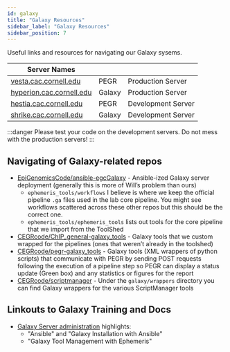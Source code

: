 ```yaml
---
id: galaxy
title: "Galaxy Resources"
sidebar_label: "Galaxy Resources"
sidebar_position: 7
---
```


Useful links and resources for navigating our Galaxy sysems.

| Server Names |  |  |
| ---- | ---- | ---- |
|[vesta.cac.cornell.edu](http://vesta.cac.cornell.edu/) | PEGR | Production Server |
|[hyperion.cac.cornell.edu](http://hyperion.cac.cornell.edu/) | Galaxy | Production Server |
|[hestia.cac.cornell.edu](http://hestia.cac.cornell.edu/) | PEGR | Development Server |
|[shrike.cac.cornell.edu](http://shrike.cac.cornell.edu/) | Galaxy| Development Server |

:::danger
Please test your code on the development servers. Do not mess with the production servers!
:::


## Navigating of Galaxy-related repos

* [EpiGenomicsCode/ansible-egcGalaxy] - Ansible-ized Galaxy server deployment (generally this is more of Will’s problem than ours)
  * `ephemeris_tools/workflows`  I believe is where we keep the official pipeline `.ga` files used in the lab core pipeline. You might see workflows scattered across these other repos but this should be the correct one.
  * `ephemeris_tools/ephemeris_tools` lists out tools for the core pipeline that we import from the ToolShed
* [CEGRcode/ChIP_general-galaxy_tools] - Galaxy tools that we custom wrapped for the pipelines (ones that weren’t already in the toolshed)
* [CEGRcode/pegr-galaxy_tools][pegr-galaxy_tools] - Galaxy tools (XML wrappers of python scripts) that communicate with PEGR by sending POST requests following the execution of a pipeline step so PEGR can display a status update (Green box) and any statistics or figures for the report
* [CEGRcode/scriptmanager][scriptmanager-gh] - Under the `galaxy/wrappers` directory you can find Galaxy wrappers for the various ScriptManager tools

## Linkouts to Galaxy Training and Docs

* [Galaxy Server administration](https://training.galaxyproject.org/training-material/topics/admin/) highlights:
  * "Ansible" and "Galaxy Installation with Ansible"
  * "Galaxy Tool Management with Ephemeris"







[EpiGenomicsCode/ansible-egcGalaxy]: https://github.com/EpiGenomicsCode/ansible-egcGalaxy
[CEGRcode/ChIP_general-galaxy_tools]: https://github.com/CEGRcode/ChIP_general-galaxy_tools
[pegr-galaxy_tools]: https://github.com/CEGRcode/pegr-galaxy_tools
[scriptmanager-gh]: https://github.com/CEGRcode/scriptmanager